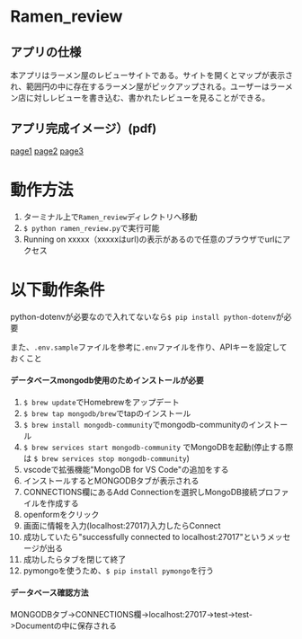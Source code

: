 # Ramen_review
## アプリの仕様
本アプリはラーメン屋のレビューサイトである。サイトを開くとマップが表示され、範囲円の中に存在するラーメン屋がピックアップされる。ユーザーはラーメン店に対しレビューを書き込む、書かれたレビューを見ることができる。
## アプリ完成イメージ）(pdf)
[page1](oop2-G02_page1.pdf)
[page2](OOP2-G02_page2.pdf)
[page3](OOP2-G02_page3.pdf)

# 動作方法
1. ターミナル上で`Ramen_review`ディレクトリへ移動
2. `$ python ramen_review.py`で実行可能
3. Running on xxxxx（xxxxxはurl)の表示があるので任意のブラウザでurlにアクセス

# 以下動作条件
python-dotenvが必要なので入れてないなら`$ pip install python-dotenv`が必要

また、`.env.sample`ファイルを参考に`.env`ファイルを作り、APIキーを設定しておくこと

#### データベースmongodb使用のためインストールが必要
1. `$ brew update`でHomebrewをアップデート
2. `$ brew tap mongodb/brew`でtapのインストール
3. `$ brew install mongodb-community`でmongodb-communityのインストール
4. `$ brew services start mongodb-community` でMongoDBを起動(停止する際は `$ brew services stop mongodb-community`)
5. vscodeで拡張機能"MongoDB for VS Code"の追加をする
6. インストールするとMONGODBタブが表示される
7. CONNECTIONS欄にあるAdd Connectionを選択しMongoDB接続プロファイルを作成する
8. openformをクリック
9. 画面に情報を入力(localhost:27017)入力したらConnect
10. 成功していたら"successfully connected to localhost:27017"というメッセージが出る
11. 成功したらタブを閉じて終了
12. pymongoを使うため、`$ pip install pymongo`を行う　

#### データベース確認方法
MONGODBタブ->CONNECTIONS欄->localhost:27017->test->test->Documentの中に保存される